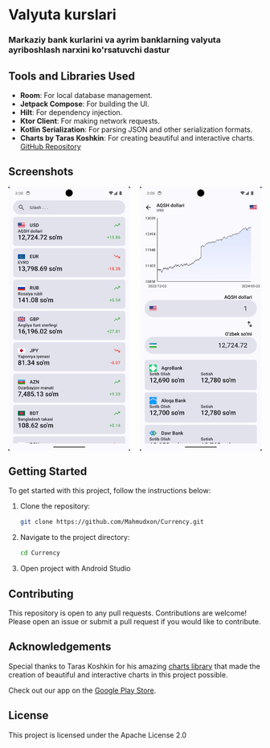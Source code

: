 # Valyuta kurslari
### Markaziy bank kurlarini va ayrim banklarning valyuta ayriboshlash narxini ko'rsatuvchi dastur

## Tools and Libraries Used

- **Room**: For local database management.
- **Jetpack Compose**: For building the UI.
- **Hilt**: For dependency injection.
- **Ktor Client**: For making network requests.
- **Kotlin Serialization**: For parsing JSON and other serialization formats.
- **Charts by Taras Koshkin**: For creating beautiful and interactive charts. [GitHub Repository](https://github.com/tehras/charts)
  
## Screenshots

<div style="display: flex; flex-direction: row;">
  <img src="https://github.com/Mahmudxon/Currency/blob/master/img/1.png" alt="Dashboard" style="width: 48%; margin-right: 4%;" />
  <img src="https://github.com/Mahmudxon/Currency/blob/master/img/2.png" alt="Transaction Chart" style="width: 48%;" />
</div>

## Getting Started

To get started with this project, follow the instructions below:

1. Clone the repository:
   ```sh
   git clone https://github.com/Mahmudxon/Currency.git
   ```
2. Navigate to the project directory:
   ```sh
   cd Currency
   ```
3. Open project with Android Studio
   
## Contributing
This repository is open to any pull requests. Contributions are welcome! Please open an issue or submit a pull request if you would like to contribute.

## Acknowledgements

Special thanks to Taras Koshkin for his amazing [charts library](https://github.com/tehras/charts) that made the creation of beautiful and interactive charts in this project possible.

Check out our app on the [Google Play Store](https://play.google.com/store/apps/details?id=uz.mahmudxon.currency).

## License
This project is licensed under the Apache License 2.0
